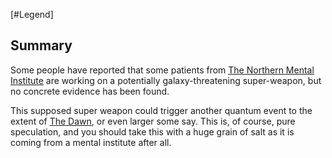 [#Legend]

## Summary

Some people have reported that some patients from [The Northern Mental Institute](../Locations/The%20Northern%20Mental%20Institute.md) are working on a potentially galaxy-threatening super-weapon, but no concrete evidence has been found.

This supposed super weapon could trigger another quantum event to the extent of [The Dawn](../Large%20Events/The%20Dawn.md), or even larger some say. This is, of course, pure speculation, and you should take this with a huge grain of salt as it is coming from a mental institute after all.